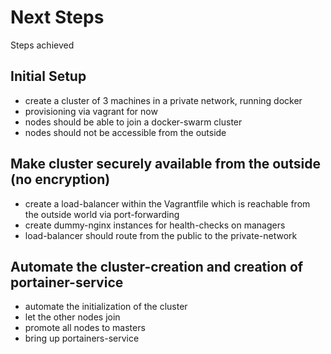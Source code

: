 # Next Steps

 Steps achieved

## Initial Setup

- create a cluster of 3 machines in a private network, running docker
- provisioning via vagrant for now
- nodes should be able to join a docker-swarm cluster
- nodes should not be accessible from the outside

## Make cluster securely available from the outside (no encryption)
- create a load-balancer within the Vagrantfile which is reachable from
  the outside world via port-forwarding
- create dummy-nginx instances for health-checks on managers
- load-balancer should route from the public to the private-network

## Automate the cluster-creation and creation of portainer-service
- automate the initialization of the cluster
- let the other nodes join
- promote all nodes to masters
- bring up portainers-service
